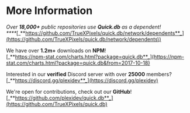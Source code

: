 # More Information

_Over **18,000+** public repositories use **Quick.db** as a dependent!    
****_[_**https://github.com/TrueXPixels/quick.db/network/dependents**_](https://github.com/TrueXPixels/quick.db/network/dependents\)

We have over **1.2m+** downloads on **NPM**!  
[_**https://npm-stat.com/charts.html?package=quick.db**_](https://npm-stat.com/charts.html?package=quick.db&from=2017-10-18)

Interested in our **verified** Discord server with over **25000** members?  
[_**https://discord.gg/plexidev**_](https://discord.gg/plexidev)

We're open for contributions, check out our **GitHub**!  
[_**https://github.com/plexidev/quick.db**_](https://github.com/TrueXPixels/quick.db)

